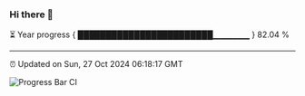 ### Hi there 👋

⏳ Year progress { ████████████████████████▁▁▁▁▁▁ } 82.04 %

---

⏰ Updated on Sun, 27 Oct 2024 06:18:17 GMT

![Progress Bar CI](https://github.com/liununu/liununu/workflows/Progress%20Bar%20CI/badge.svg)
